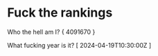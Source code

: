 # Fuck the rankings

Who the hell am I?
{ 4091670 }

What fucking year is it?
[ 2024-04-19T10:30:00Z ]
